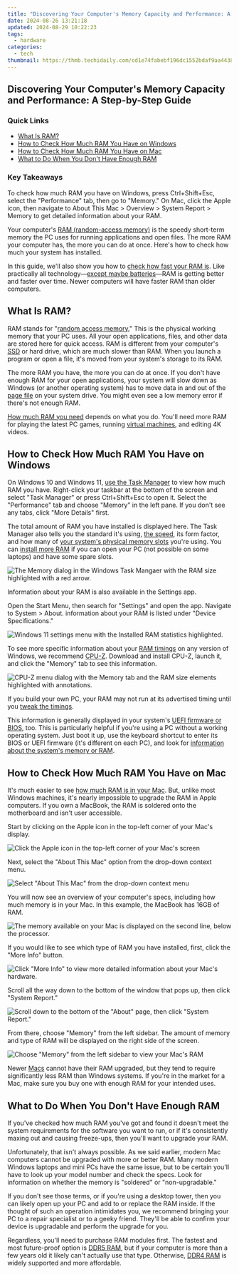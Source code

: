 ```yaml
---
title: "Discovering Your Computer's Memory Capacity and Performance: A Step-by-Step Guide"
date: 2024-08-26 13:21:18
updated: 2024-08-29 10:22:23
tags:
  - hardware
categories:
  - tech
thumbnail: https://thmb.techidaily.com/cd1e74fabebf196dc1552bdaf9aa44383a4d9bcb29a05c80c61aca058d57e616.jpg
---
```


## Discovering Your Computer's Memory Capacity and Performance: A Step-by-Step Guide

### Quick Links

* [What Is RAM?](https://win-howtos.techidaily.com/laptop-keyboard-not-responding-in-windows-heres-how-to-make-it-work-again-solved/)
* [How to Check How Much RAM You Have on Windows](https://tech-haven.techidaily.com/unveiling-the-secrets-how-do-these-7-gpt-4-enhanced-apps-operate/)
* [How to Check How Much RAM You Have on Mac](https://extra-information.techidaily.com/dynamic-duo-image-taker-plus-melody-recorders/)
* [What to Do When You Don't Have Enough RAM](https://instagram-videos.techidaily.com/new-mastering-the-art-of-filter-selection-on-instagram/)

### Key Takeaways

 To check how much RAM you have on Windows, press Ctrl+Shift+Esc, select the "Performance" tab, then go to "Memory." On Mac, click the Apple icon, then navigate to About This Mac > Overview > System Report > Memory to get detailed information about your RAM.

 Your computer's [RAM (random-access memory)](https://youtube-web.techidaily.com/ed-2024-approved-unlocking-youtube-success-top-video-strategies-to-explode-views/) is the speedy short-term memory the PC uses for running applications and open files. The more RAM your computer has, the more you can do at once. Here's how to check how much your system has installed.

 In this guide, we'll also show you how to [check how fast your RAM is](https://android-location-track.techidaily.com/how-do-i-stop-someone-from-tracking-my-vivo-v27-drfone-by-drfone-virtual-android/). Like practically all technology—[except maybe batteries](https://android-frp.techidaily.com/space-saver-computing-essentials-fanless-intel-n100-windows-11-with-16gb-ram-and-fast-emmc-storage/)—RAM is getting better and faster over time. Newer computers will have faster RAM than older computers.

##  What Is RAM?

 RAM stands for "[random access memory.](https://youtube-web.techidaily.com/ed-2024-approved-unlocking-youtube-success-top-video-strategies-to-explode-views/)" This is the physical working memory that your PC uses. All your open applications, files, and other data are stored here for quick access. RAM is different from your computer's [SSD](https://some-approaches.techidaily.com/updated-the-gradual-glide-out-technique-for-audio-in-adobe-premiere-pro/) or hard drive, which are much slower than RAM. When you launch a program or open a file, it's moved from your system's storage to its RAM.

 The more RAM you have, the more you can do at once. If you don't have enough RAM for your open applications, your system will slow down as Windows (or another operating system) has to move data in and out of the [page file](https://youtube-blog.techidaily.com/n-2024-top-9-camera-extras-for-professional-level-vlogging-on-smartphones/) on your system drive. You might even see a low memory error if there's not enough RAM.

[How much RAM you need](https://fox-direct.techidaily.com/new-curbing-inertia-in-high-altitude-cinematography/) depends on what you do. You'll need more RAM for playing the latest PC games, running [virtual machines](https://remote-screen-capture.techidaily.com/2024-approved-essential-guide-video-recording-with-vlc/), and editing 4K videos.

##  How to Check How Much RAM You Have on Windows

 On Windows 10 and Windows 11, [use the Task Manager](https://some-skills.techidaily.com/new-unveiling-the-secret-sauce-for-massive-tiktok-content-grabs/) to view how much RAM you have. Right-click your taskbar at the bottom of the screen and select "Task Manager" or press Ctrl+Shift+Esc to open it. Select the "Performance" tab and choose "Memory" in the left pane. If you don't see any tabs, click "More Details" first.

 The total amount of RAM you have installed is displayed here. The Task Manager also tells you the standard it's using, [the speed](https://win-answers.techidaily.com/boost-your-dayz-gameplay-with-a-swift-and-easy-fps-solutions/), its form factor, and how many of [your system's physical memory slots](https://techidaily.com/how-to-perform-hard-reset-on-samsung-galaxy-a24-drfone-by-drfone-reset-android-reset-android/) you're using. You can [install more RAM](https://fox-that.techidaily.com/effective-solutions-restoring-sync-functionality-for-icloud-photos-on-iphone/) if you can open your PC (not possible on some laptops) and have some spare slots.

![The Memory dialog in the Windows Task Mangaer with the RAM size highlighted with a red arrow.](https://static1.howtogeekimages.com/wordpress/wp-content/uploads/2024/04/2024-04-23_22h00_56.png) 

 Information about your RAM is also available in the Settings app.

 Open the Start Menu, then search for "Settings" and open the app. Navigate to System > About. information about your RAM is listed under "Device Specifications."

![Windows 11 settings menu with the Installed RAM statistics highlighted.](https://static1.howtogeekimages.com/wordpress/wp-content/uploads/2024/04/2024-04-23_22h04_00.png) 

 To see more specific information about your [RAM timings](https://youtube-video-recordings.techidaily.com/in-2024-amplify-your-voice-on-youtube-mastery-through-tubebuddy/) on any version of Windows, we recommend [CPU-Z](https://www.cpuid.com/softwares/cpu-z.html). Download and install CPU-Z, launch it, and click the "Memory" tab to see this information.

![CPU-Z menu dialog with the Memory tab and the RAM size elements highlighted with annotations.](https://static1.howtogeekimages.com/wordpress/wp-content/uploads/2024/04/2024-04-23_21h53_14.png) 

 If you build your own PC, your RAM may not run at its advertised timing until you [tweak the timings](https://bypass-frp.techidaily.com/top-5-xiaomi-redmi-k70-bypass-frp-tools-for-pc-that-actually-work-by-drfone-android/).

 This information is generally displayed in your system's [UEFI firmware or BIOS](https://buynow-info.techidaily.com/experience-the-rotibox-beanie-hat-your-ideal-bluetooth-headset-with-outstanding-comfort-and-clear-sound-quality/), too. This is particularly helpful if you're using a PC without a working operating system. Just boot it up, use the keyboard shortcut to enter its BIOS or UEFI firmware (it's different on each PC), and look for [information about the system's memory or RAM](https://android-frp.techidaily.com/ultimate-guide-from-oppo-find-n3-flip-frp-bypass-by-drfone-android/).

##  How to Check How Much RAM You Have on Mac

 It's much easier to see [how much RAM is in your Mac](https://win-howtos.techidaily.com/solved-screen-flickering-in-windows-10/). But, unlike most Windows machines, it's nearly impossible to upgrade the RAM in Apple computers. If you own a MacBook, the RAM is soldered onto the motherboard and isn't user accessible.

 Start by clicking on the Apple icon in the top-left corner of your Mac's display.

![Click the Apple icon in the top-left corner of your Mac's screen](https://static1.howtogeekimages.com/wordpress/wp-content/uploads/2019/08/click-the-apple-icon-in-the-top-left-corner.png) 

 Next, select the "About This Mac" option from the drop-down context menu.

![Select "About This Mac" from the drop-down context menu](https://static1.howtogeekimages.com/wordpress/wp-content/uploads/2019/08/select-about-this-mac-from-thedrop-down-context-menu.png) 

 You will now see an overview of your computer's specs, including how much memory is in your Mac. In this example, the MacBook has 16GB of RAM.

![The memory available on your Mac is displayed on the second line, below the processor.](https://static1.howtogeekimages.com/wordpress/wp-content/uploads/2019/08/Screenshot-2022-12-05-at-12.09.53-PM.png) 

 If you would like to see which type of RAM you have installed, first, click the "More Info" button.

![Click &quot;More Info&quot; to view more detailed information about your Mac's hardware.](https://static1.howtogeekimages.com/wordpress/wp-content/uploads/2019/08/Click-More-Info.png) 

 Scroll all the way down to the bottom of the window that pops up, then click "System Report."

![Scroll down to the bottom of the &quot;About&quot; page, then click &quot;System Report.&quot;](https://static1.howtogeekimages.com/wordpress/wp-content/uploads/2019/08/Scroll-down-then-click-System-Report.png) 

 From there, choose "Memory" from the left sidebar. The amount of memory and type of RAM will be displayed on the right side of the screen.

![Choose "Memory" from the left sidebar to view your Mac's RAM](https://static1.howtogeekimages.com/wordpress/wp-content/uploads/2019/08/choose-memory-from-the-sidebar-to-view-your-macs-memory.png) 

 Newer [Macs](https://techno-recovery.techidaily.com/cat5-or-cat6-choosing-the-right-ethernet-cable-for-your-network-needs/) cannot have their RAM upgraded, but they tend to require significantly less RAM than Windows systems. If you're in the market for a Mac, make sure you buy one with enough RAM for your intended uses.

##  What to Do When You Don't Have Enough RAM

 If you've checked how much RAM you've got and found it doesn't meet the system requirements for the software you want to run, or if it's consistently maxing out and causing freeze-ups, then you'll want to upgrade your RAM.

 Unfortunately, that isn't always possible. As we said earlier, modern Mac computers cannot be upgraded with more or better RAM. Many modern Windows laptops and mini PCs have the same issue, but to be certain you'll have to look up your model number and check the specs. Look for information on whether the memory is "soldered" or "non-upgradable."

 If you don't see those terms, or if you're using a desktop tower, then you can likely open up your PC and add to or replace the RAM inside. If the thought of such an operation intimidates you, we recommend bringing your PC to a repair specialist or to a geeky friend. They'll be able to confirm your device is upgradable and perform the upgrade for you.

 Regardless, you'll need to purchase RAM modules first. The fastest and most future-proof option is [DDR5 RAM](https://article-files.techidaily.com/new-2024-approved-creating-comedy-gold-top-8-techniques-that-shape-meme-artistry/), but if your computer is more than a few years old it likely can't actually use that type. Otherwise, [DDR4 RAM](https://blog-min.techidaily.com/how-to-realme-narzo-60x-5g-get-deleted-pictures-back-with-ease-and-safety-by-fonelab-android-recover-pictures/) is widely supported and more affordable.

<ins class="adsbygoogle"
     style="display:block"
     data-ad-format="autorelaxed"
     data-ad-client="ca-pub-7571918770474297"
     data-ad-slot="1223367746"></ins>



<ins class="adsbygoogle"
     style="display:block"
     data-ad-client="ca-pub-7571918770474297"
     data-ad-slot="8358498916"
     data-ad-format="auto"
     data-full-width-responsive="true"></ins>
